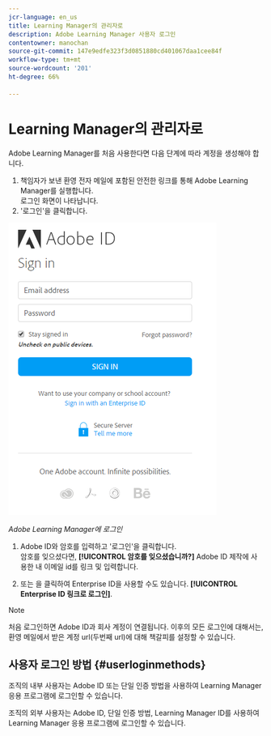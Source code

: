 ```yaml
---
jcr-language: en_us
title: Learning Manager의 관리자로
description: Adobe Learning Manager 사용자 로그인
contentowner: manochan
source-git-commit: 147e9edfe323f3d0851880cd401067daa1cee84f
workflow-type: tm+mt
source-wordcount: '201'
ht-degree: 66%

---
```




# Learning Manager의 관리자로

Adobe Learning Manager를 처음 사용한다면 다음 단계에 따라 계정을 생성해야 합니다.

1. 책임자가 보낸 환영 전자 메일에 포함된 안전한 링크를 통해 Adobe Learning Manager를 실행합니다.\
   로그인 화면이 나타납니다.
1. &#39;로그인&#39;을 클릭합니다.

![](assets/adobeid-signin.png)

*Adobe Learning Manager에 로그인*

1. Adobe ID와 암호를 입력하고 &#39;로그인&#39;을 클릭합니다.\
   암호를 잊으셨다면, **[!UICONTROL 암호를 잊으셨습니까?]** Adobe ID 제작에 사용한 내 이메일 id를 링크 및 입력합니다.

1. 또는 을 클릭하여 Enterprise ID을 사용할 수도 있습니다. **[!UICONTROL Enterprise ID 링크로 로그인]**.

>[!NOTE]
>
>처음 로그인하면 Adobe ID과 회사 계정이 연결됩니다. 이후의 모든 로그인에 대해서는, 환영 메일에서 받은 계정 url(두번째 url)에 대해 책갈피를 설정할 수 있습니다.

## 사용자 로그인 방법 {#userloginmethods}

조직의 내부 사용자는 Adobe ID 또는 단일 인증 방법을 사용하여 Learning Manager 응용 프로그램에 로그인할 수 있습니다.

조직의 외부 사용자는 Adobe ID, 단일 인증 방법, Learning Manager ID를 사용하여 Learning Manager 응용 프로그램에 로그인할 수 있습니다.
